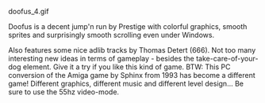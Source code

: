 doofus_4.gif

Doofus is a decent jump'n run by Prestige with colorful graphics, smooth sprites and surprisingly smooth scrolling even under Windows.

Also features some nice adlib tracks by Thomas Detert (666). Not too many interesting new ideas in terms of gameplay - besides the take-care-of-your-dog element. Give it a try if you like this kind of game. BTW: This PC conversion of the Amiga game by Sphinx from 1993 has become a different game! Different graphics, different music and different level design... Be sure to use the 55hz video-mode.
